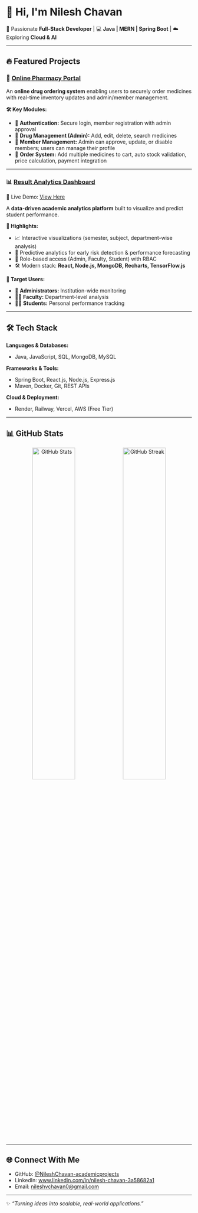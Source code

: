 # 👋 Hi, I'm Nilesh Chavan  

🚀 Passionate **Full-Stack Developer** | 💻 **Java | MERN | Spring Boot** | ☁️ Exploring **Cloud & AI**  

---

## 🔥 Featured Projects  

### 💊 [Online Pharmacy Portal](https://github.com/NileshChavan-academicprojects/Online_Pharma)  
An **online drug ordering system** enabling users to securely order medicines with real-time inventory updates and admin/member management.  

**🛠️ Key Modules:**  
- 🔐 **Authentication:** Secure login, member registration with admin approval  
- 💊 **Drug Management (Admin):** Add, edit, delete, search medicines  
- 👤 **Member Management:** Admin can approve, update, or disable members; users can manage their profile  
- 🛒 **Order System:** Add multiple medicines to cart, auto stock validation, price calculation, payment integration  

---

### 📊 [Result Analytics Dashboard](https://github.com/NileshChavan-academicprojects/Result-analytics-Dashboard)  
🔗 Live Demo: [View Here](https://result-analytics-dashboard-delta.vercel.app/)  

A **data-driven academic analytics platform** built to visualize and predict student performance.  

**🌟 Highlights:**  
- 📈 Interactive visualizations (semester, subject, department-wise analysis)  
- 🎯 Predictive analytics for early risk detection & performance forecasting  
- 👥 Role-based access (Admin, Faculty, Student) with RBAC  
- 🛠️ Modern stack: **React, Node.js, MongoDB, Recharts, TensorFlow.js**  

**🎯 Target Users:**  
- 🏫 **Administrators:** Institution-wide monitoring  
- 👨‍🏫 **Faculty:** Department-level analysis  
- 👩‍🎓 **Students:** Personal performance tracking  

---

## 🛠️ Tech Stack  

**Languages & Databases:**  
- Java, JavaScript, SQL, MongoDB, MySQL  

**Frameworks & Tools:**  
- Spring Boot, React.js, Node.js, Express.js  
- Maven, Docker, Git, REST APIs  

**Cloud & Deployment:**  
- Render, Railway, Vercel, AWS (Free Tier)  

---

## 📊 GitHub Stats  

<p align="center">
  <img src="https://github-readme-stats.vercel.app/api?username=NileshChavan-academicprojects&show_icons=true&theme=radical" alt="GitHub Stats" width="48%">
  <img src="https://github-readme-streak-stats.herokuapp.com/?user=NileshChavan-academicprojects&theme=radical" alt="GitHub Streak" width="48%">
</p>

---

## 🌐 Connect With Me  

- GitHub: [@NileshChavan-academicprojects](https://github.com/NileshChavan-academicprojects)  
- LinkedIn: www.linkedin.com/in/nilesh-chavan-3a58682a1  
- Email: nileshvchavan0@gmail.com 

---

✨ _“Turning ideas into scalable, real-world applications.”_
